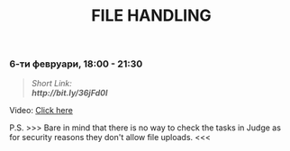 <h1 align="center">FILE HANDLING</h1>
    <br>

<h3>6-ти февруари, 18:00 - 21:30</h3>

<blockquote>
    <i>
        Short Link: <br> 
        <b>
            http://bit.ly/36jFd0l
        </b> 
    </i>
</blockquote>

<p>
    Video: <a href="https://www.youtube.com/watch?v=ZDh0NaDLdbo&feature=emb_title">Click here</a>
</p>

</hr>
<p>P.S. >>> Bare in mind that there is no way to check the tasks in Judge as for security reasons they don't allow file uploads. <<< </p>
